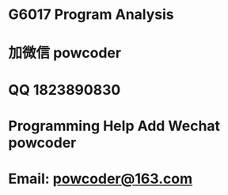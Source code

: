 # G6017 Program Analysis
# 加微信 powcoder

# QQ 1823890830

# Programming Help Add Wechat powcoder

# Email: powcoder@163.com

